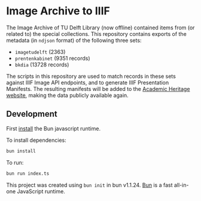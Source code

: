 # Image Archive to IIIF

The Image Archive of TU Delft Library (now offline) contained items from (or related to) the special collections. This repository contains exports of the metadata (in `ndjson` format) of the following three sets:

- `imagetudelft` (2363)
- `prentenkabinet` (9351 records)
- `bkdia` (13728 records)

The scripts in this repository are used to match records in these sets against IIIF Image API endpoints, and to generate IIIF Presentation Manifests. The resulting manifests will be added to the [Academic Heritage website](https://erfgoed.tudelft.nl), making the data publicly available again.

## Development

First [install](https://bun.sh/docs/installation) the Bun javascript runtime.

To install dependencies:

```bash
bun install
```

To run:

```bash
bun run index.ts
```

This project was created using `bun init` in bun v1.1.24. [Bun](https://bun.sh) is a fast all-in-one JavaScript runtime.
